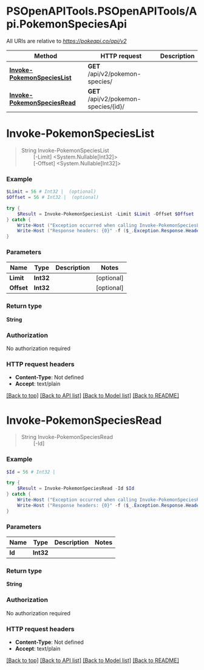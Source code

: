 # PSOpenAPITools.PSOpenAPITools/Api.PokemonSpeciesApi

All URIs are relative to *https://pokeapi.co/api/v2*

Method | HTTP request | Description
------------- | ------------- | -------------
[**Invoke-PokemonSpeciesList**](PokemonSpeciesApi.md#Invoke-PokemonSpeciesList) | **GET** /api/v2/pokemon-species/ | 
[**Invoke-PokemonSpeciesRead**](PokemonSpeciesApi.md#Invoke-PokemonSpeciesRead) | **GET** /api/v2/pokemon-species/{id}/ | 


<a name="Invoke-PokemonSpeciesList"></a>
# **Invoke-PokemonSpeciesList**
> String Invoke-PokemonSpeciesList<br>
> &nbsp;&nbsp;&nbsp;&nbsp;&nbsp;&nbsp;&nbsp;&nbsp;[-Limit] <System.Nullable[Int32]><br>
> &nbsp;&nbsp;&nbsp;&nbsp;&nbsp;&nbsp;&nbsp;&nbsp;[-Offset] <System.Nullable[Int32]><br>



### Example
```powershell
$Limit = 56 # Int32 |  (optional)
$Offset = 56 # Int32 |  (optional)

try {
    $Result = Invoke-PokemonSpeciesList -Limit $Limit -Offset $Offset
} catch {
    Write-Host ("Exception occurred when calling Invoke-PokemonSpeciesList: {0}" -f ($_.ErrorDetails | ConvertFrom-Json))
    Write-Host ("Response headers: {0}" -f ($_.Exception.Response.Headers | ConvertTo-Json))
}
```

### Parameters

Name | Type | Description  | Notes
------------- | ------------- | ------------- | -------------
 **Limit** | **Int32**|  | [optional] 
 **Offset** | **Int32**|  | [optional] 

### Return type

**String**

### Authorization

No authorization required

### HTTP request headers

 - **Content-Type**: Not defined
 - **Accept**: text/plain

[[Back to top]](#) [[Back to API list]](../README.md#documentation-for-api-endpoints) [[Back to Model list]](../README.md#documentation-for-models) [[Back to README]](../README.md)

<a name="Invoke-PokemonSpeciesRead"></a>
# **Invoke-PokemonSpeciesRead**
> String Invoke-PokemonSpeciesRead<br>
> &nbsp;&nbsp;&nbsp;&nbsp;&nbsp;&nbsp;&nbsp;&nbsp;[-Id] <Int32><br>



### Example
```powershell
$Id = 56 # Int32 | 

try {
    $Result = Invoke-PokemonSpeciesRead -Id $Id
} catch {
    Write-Host ("Exception occurred when calling Invoke-PokemonSpeciesRead: {0}" -f ($_.ErrorDetails | ConvertFrom-Json))
    Write-Host ("Response headers: {0}" -f ($_.Exception.Response.Headers | ConvertTo-Json))
}
```

### Parameters

Name | Type | Description  | Notes
------------- | ------------- | ------------- | -------------
 **Id** | **Int32**|  | 

### Return type

**String**

### Authorization

No authorization required

### HTTP request headers

 - **Content-Type**: Not defined
 - **Accept**: text/plain

[[Back to top]](#) [[Back to API list]](../README.md#documentation-for-api-endpoints) [[Back to Model list]](../README.md#documentation-for-models) [[Back to README]](../README.md)

